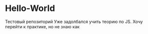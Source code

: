 # Hello-World
Тестовый репозиторий
Уже задолбался учить теорию по JS. Хочу перейти к практике, но не знаю как
